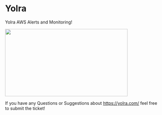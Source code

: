 # Yolra
Yolra AWS Alerts and Monitoring!

<img src="https://d1.awsstatic.com/events/aws-hosted-events/2019/APAC/modern%20applications/bannermasthead-v3.1ba6a781ac6b995c915ab1a527fe335008b72eca.gif" width="400" height="220" />


If you have any Questions or Suggestions about https://yolra.com/ feel free to submit the ticket!
